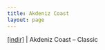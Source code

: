 ```yaml
---
title: Akdeniz Coast
layout: page
---
```

<a href="https://cloud.mail.ru/public/cd975276bdaf/Akdeniz%20Coast%20-%20Classic" target="_blank">[indir]</a>   |   Akdeniz Coast &#8211; Classic
